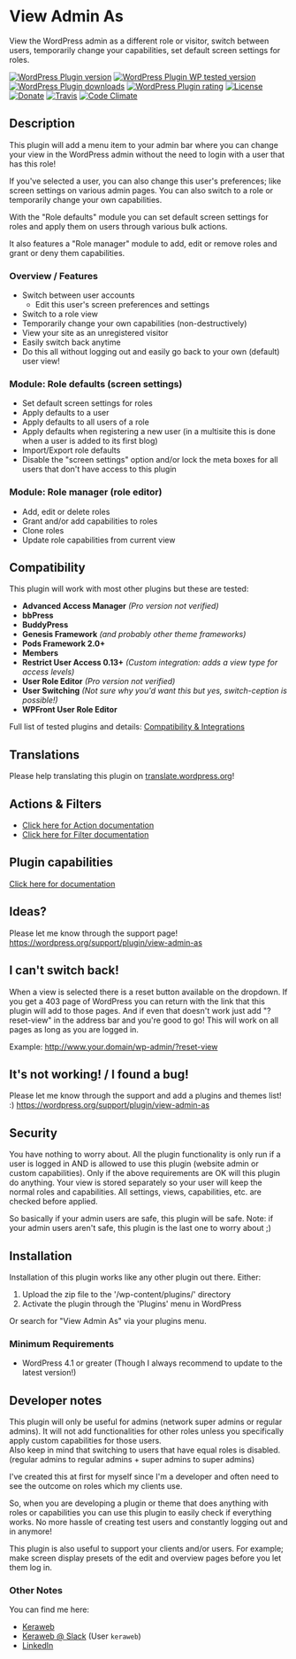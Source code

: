 # View Admin As
View the WordPress admin as a different role or visitor, switch between users, temporarily change your capabilities, set default screen settings for roles.

[![WordPress Plugin version](https://img.shields.io/wordpress/plugin/v/view-admin-as.svg?style=flat)](https://wordpress.org/plugins/view-admin-as/)
[![WordPress Plugin WP tested version](https://img.shields.io/wordpress/v/view-admin-as.svg?style=flat)](https://wordpress.org/plugins/view-admin-as/)
[![WordPress Plugin downloads](https://img.shields.io/wordpress/plugin/dt/view-admin-as.svg?style=flat)](https://wordpress.org/plugins/view-admin-as/)
[![WordPress Plugin rating](https://img.shields.io/wordpress/plugin/r/view-admin-as.svg?style=flat)](https://wordpress.org/plugins/view-admin-as/)
[![License](https://img.shields.io/badge/license-GPL--2.0%2B-green.svg)](https://github.com/JoryHogeveen/view-admin-as/blob/master/license.txt)
[![Donate](https://img.shields.io/badge/Donate-PayPal-green.svg)](https://www.paypal.com/cgi-bin/webscr?cmd=_donations&business=YGPLMLU7XQ9E8&lc=US&item_name=View%20Admin%20As&item_number=JWPP%2dVAA&currency_code=EUR&bn=PP%2dDonationsBF%3abtn_donateCC_LG%2egif%3aNonHostedGuest)
[![Travis](https://secure.travis-ci.org/JoryHogeveen/view-admin-as.png?branch=master)](http://travis-ci.org/JoryHogeveen/view-admin-as)
[![Code Climate](https://codeclimate.com/github/JoryHogeveen/view-admin-as/badges/gpa.svg)](https://codeclimate.com/github/JoryHogeveen/view-admin-as)

## Description
This plugin will add a menu item to your admin bar where you can change your view in the WordPress admin without the need to login with a user that has this role!

If you've selected a user, you can also change this user's preferences; like screen settings on various admin pages. You can also switch to a role or temporarily change your own capabilities.

With the "Role defaults" module you can set default screen settings for roles and apply them on users through various bulk actions.

It also features a "Role manager" module to add, edit or remove roles and grant or deny them capabilities.

### Overview / Features
*	Switch between user accounts
	*	Edit this user's screen preferences and settings
*	Switch to a role view
*	Temporarily change your own capabilities (non-destructively)
*	View your site as an unregistered visitor
*	Easily switch back anytime
*	Do this all without logging out and easily go back to your own (default) user view!

### Module: Role defaults (screen settings)
*	Set default screen settings for roles
*	Apply defaults to a user
*	Apply defaults to all users of a role
*	Apply defaults when registering a new user (in a multisite this is done when a user is added to its first blog)
*	Import/Export role defaults
*	Disable the "screen settings" option and/or lock the meta boxes for all users that don't have access to this plugin

### Module: Role manager (role editor)
*	Add, edit or delete roles
*	Grant and/or add capabilities to roles
*	Clone roles
*	Update role capabilities from current view

## Compatibility

This plugin will work with most other plugins but these are tested:

*	**Advanced Access Manager** *(Pro version not verified)*
*	**bbPress**
*	**BuddyPress**
*	**Genesis Framework** *(and probably other theme frameworks)*
*	**Pods Framework 2.0+**
*	**Members**
*	**Restrict User Access 0.13+** *(Custom integration: adds a view type for access levels)*
*	**User Role Editor** *(Pro version not verified)*
*	**User Switching** *(Not sure why you'd want this but yes, switch-ception is possible!)*
*	**WPFront User Role Editor**

Full list of tested plugins and details: [Compatibility & Integrations](https://github.com/JoryHogeveen/view-admin-as/wiki/Compatibility-&-Integrations)

## Translations
Please help translating this plugin on [translate.wordpress.org](https://translate.wordpress.org/projects/wp-plugins/view-admin-as)!

## Actions & Filters
*	[Click here for Action documentation](https://github.com/JoryHogeveen/view-admin-as/wiki/Actions)
*	[Click here for Filter documentation](https://github.com/JoryHogeveen/view-admin-as/wiki/Filters)

## Plugin capabilities
[Click here for documentation](https://github.com/JoryHogeveen/view-admin-as/wiki/Custom-capabilities)

## Ideas?
Please let me know through the support page!
https://wordpress.org/support/plugin/view-admin-as

## I can't switch back!
When a view is selected there is a reset button available on the dropdown.
If you get a 403 page of WordPress you can return with the link that this plugin will add to those pages.
And if even that doesn't work just add "?reset-view" in the address bar and you're good to go! This will work on all pages as long as you are logged in.

Example: http://www.your.domain/wp-admin/?reset-view

## It's not working! / I found a bug!
Please let me know through the support and add a plugins and themes list! :)
https://wordpress.org/support/plugin/view-admin-as

## Security
You have nothing to worry about. All the plugin functionality is only run if a user is logged in AND is allowed to use this plugin (website admin or custom capabilities).
Only if the above requirements are OK will this plugin do anything.
Your view is stored separately so your user will keep the normal roles and capabilities.
All settings, views, capabilities, etc. are checked before applied.

So basically if your admin users are safe, this plugin will be safe.
Note: if your admin users aren't safe, this plugin is the last one to worry about ;)

## Installation
Installation of this plugin works like any other plugin out there. Either:

1. Upload the zip file to the '/wp-content/plugins/' directory
2. Activate the plugin through the 'Plugins' menu in WordPress

Or search for "View Admin As" via your plugins menu.

### Minimum Requirements
* WordPress 4.1 or greater (Though I always recommend to update to the latest version!)

## Developer notes
This plugin will only be useful for admins (network super admins or regular admins). It will not add functionalities for other roles unless you specifically apply custom capabilities for those users.  
Also keep in mind that switching to users that have equal roles is disabled. (regular admins to regular admins + super admins to super admins)

I've created this at first for myself since I'm a developer and often need to see the outcome on roles which my clients use.

So, when you are developing a plugin or theme that does anything with roles or capabilities you can use this plugin to easily check if everything works.
No more hassle of creating test users and constantly logging out and in anymore!

This plugin is also useful to support your clients and/or users. For example; make screen display presets of the edit and overview pages before you let them log in.

### Other Notes
You can find me here:

*	[Keraweb](http://www.keraweb.nl/ "Keraweb")
*	[Keraweb @ Slack](https://keraweb.slack.com/ "Keraweb") (User `keraweb`)
*	[LinkedIn](https://nl.linkedin.com/in/joryhogeveen "LinkedIn profile")
